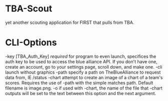 # TBA-Scout
yet another scouting application for FIRST that pulls from TBA.

# CLI-Options
-key [TBA_Auth_Key]
    *required* for program to even launch, specifices the auth key to be used to access the blue alliance API. If you don't have one, create an account, go to your settings page, scroll down, and make one.
-cli
    launch without graphics
-path
    specify a path on TheBlueAlliance to request data from, IE /status
-chart
    attempt to create an image of a chart of a team's scores. Requires the use of -path with the simple matches path. Default filename is image.png.
-o
    if used with -chart, the name of the file that -chart outputs will be set to the text between this option and the next argument.